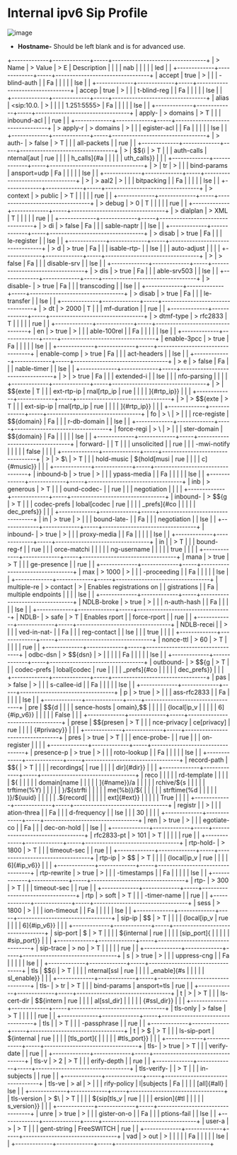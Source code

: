 # Internal ipv6 Sip Profile

![image](../_static/images/fusionpbx_internal_ipv6_sip_profile.jpg)

-   **Hostname-** Should be left blank and is for advanced use.

+-------------+-------------+-----+---------------------------------+
| > Name      | > Value     | > E | Description                     |
|             |             | nab |                                 |
|             |             | led |                                 |
+-------------+-------------+-----+---------------------------------+
| accept      | true        | >   |                                 |
| -blind-auth |             |  Fa |                                 |
|             |             | lse |                                 |
+-------------+-------------+-----+---------------------------------+
| accep       | true        | >   |                                 |
| t-blind-reg |             |  Fa |                                 |
|             |             | lse |                                 |
+-------------+-------------+-----+---------------------------------+
| alias       | <sip:10.0.  | >   |                                 |
|             | 1.251:5555> |  Fa |                                 |
|             |             | lse |                                 |
+-------------+-------------+-----+---------------------------------+
| apply-      | > domains   | > T |                                 |
| inbound-acl |             | rue |                                 |
+-------------+-------------+-----+---------------------------------+
| > apply-r   | > domains   | >   |                                 |
| egister-acl |             |  Fa |                                 |
|             |             | lse |                                 |
+-------------+-------------+-----+---------------------------------+
| > auth-     | > false     | > T |                                 |
| all-packets |             | rue |                                 |
+-------------+-------------+-----+---------------------------------+
| >           | \$\${i      | > T |                                 |
|  auth-calls | nternal[aut | rue |                                 |
|             | h_calls]{#a |     |                                 |
|             | uth_calls}} |     |                                 |
+-------------+-------------+-----+---------------------------------+
| >           | tr          | >   |                                 |
| bind-params | ansport=udp |  Fa |                                 |
|             |             | lse |                                 |
+-------------+-------------+-----+---------------------------------+
| >           | > aal2      | >   |                                 |
|  bitpacking |             |  Fa |                                 |
|             |             | lse |                                 |
+-------------+-------------+-----+---------------------------------+
| > context   | > public    | > T |                                 |
|             |             | rue |                                 |
+-------------+-------------+-----+---------------------------------+
| > debug     | > 0         | T   |                                 |
|             |             | rue |                                 |
+-------------+-------------+-----+---------------------------------+
| > dialplan  | > XML       | T   |                                 |
|             |             | rue |                                 |
+-------------+-------------+-----+---------------------------------+
| > di        | > false     | Fa  |                                 |
| sable-naptr |             | lse |                                 |
+-------------+-------------+-----+---------------------------------+
| > disab     | > true      | Fa  |                                 |
| le-register |             | lse |                                 |
+-------------+-------------+-----+---------------------------------+
| > d         | > true      | Fa  |                                 |
| isable-rtp- |             | lse |                                 |
| auto-adjust |             |     |                                 |
+-------------+-------------+-----+---------------------------------+
| >           | > false     | Fa  |                                 |
| disable-srv |             | lse |                                 |
+-------------+-------------+-----+---------------------------------+
| > dis       | > true      | Fa  |                                 |
| able-srv503 |             | lse |                                 |
+-------------+-------------+-----+---------------------------------+
| > disable-  | > true      | Fa  |                                 |
| transcoding |             | lse |                                 |
+-------------+-------------+-----+---------------------------------+
| > disab     | > true      | Fa  |                                 |
| le-transfer |             | lse |                                 |
+-------------+-------------+-----+---------------------------------+
| > dt        | > 2000      | T   |                                 |
| mf-duration |             | rue |                                 |
+-------------+-------------+-----+---------------------------------+
| > dtmf-type | > rfc2833   | T   |                                 |
|             |             | rue |                                 |
+-------------+-------------+-----+---------------------------------+
| en          | > true      | >   |                                 |
| able-100rel |             |  Fa |                                 |
|             |             | lse |                                 |
+-------------+-------------+-----+---------------------------------+
| enable-3pcc | > true      | Fa  |                                 |
|             |             | lse |                                 |
+-------------+-------------+-----+---------------------------------+
| enable-comp | > true      | Fa  |                                 |
| act-headers |             | lse |                                 |
+-------------+-------------+-----+---------------------------------+
| > e         | > false     | Fa  |                                 |
| nable-timer |             | lse |                                 |
+-------------+-------------+-----+---------------------------------+
| >           | > true      | Fa  |                                 |
|  extended-i |             | lse |                                 |
| nfo-parsing |             |     |                                 |
+-------------+-------------+-----+---------------------------------+
| >           | \$\${exte   | T   |                                 |
|  ext-rtp-ip | rnal[rtp_ip | rue |                                 |
|             | ]{#rtp_ip}} |     |                                 |
+-------------+-------------+-----+---------------------------------+
| >           | > \$\${exte | > T |                                 |
|  ext-sip-ip | rnal[rtp_ip | rue |                                 |
|             | ]{#rtp_ip}} |     |                                 |
+-------------+-------------+-----+---------------------------------+
| fo          | > \         | >   |                                 |
| rce-registe | $\${domain} |  Fa |                                 |
| r-db-domain |             | lse |                                 |
+-------------+-------------+-----+---------------------------------+
| force-regi  | > \         | >   |                                 |
| ster-domain | $\${domain} |  Fa |                                 |
|             |             | lse |                                 |
+-------------+-------------+-----+---------------------------------+
| forward-    |             | T   |                                 |
| unsolicited |             | rue |                                 |
| -mwi-notify |             |     |                                 |
| false       |             |     |                                 |
+-------------+-------------+-----+---------------------------------+
| >           | > \$\       | > T |                                 |
|  hold-music | ${hold[musi | rue |                                 |
|             | c]{#music}} |     |                                 |
+-------------+-------------+-----+---------------------------------+
| inbound-b   | > true      | >   |                                 |
| ypass-media |             |  Fa |                                 |
|             |             | lse |                                 |
+-------------+-------------+-----+---------------------------------+
| inb         | > generous  | > T |                                 |
| ound-codec- |             | rue |                                 |
| negotiation |             |     |                                 |
+-------------+-------------+-----+---------------------------------+
| inbound-    | > \$\${g    | > T |                                 |
| codec-prefs | lobal[codec | rue |                                 |
|             | _prefs]{#co |     |                                 |
|             | dec_prefs}} |     |                                 |
+-------------+-------------+-----+---------------------------------+
| in          | > true      | >   |                                 |
| bound-late- |             |  Fa |                                 |
| negotiation |             | lse |                                 |
+-------------+-------------+-----+---------------------------------+
| inbound-    | > true      | >   |                                 |
| proxy-media |             |  Fa |                                 |
|             |             | lse |                                 |
+-------------+-------------+-----+---------------------------------+
| in          |             | > T |                                 |
| bound-reg-f |             | rue |                                 |
| orce-matchi |             |     |                                 |
| ng-username |             |     |                                 |
| true        |             |     |                                 |
+-------------+-------------+-----+---------------------------------+
| mana        | > true      | > T |                                 |
| ge-presence |             | rue |                                 |
+-------------+-------------+-----+---------------------------------+
| max         | > 1000      | >   |                                 |
| -proceeding |             |  Fa |                                 |
|             |             | lse |                                 |
+-------------+-------------+-----+---------------------------------+
| multiple-re | > contact   | >   | Enables registrations on        |
| gistrations |             |  Fa | multiple endpoints              |
|             |             | lse |                                 |
+-------------+-------------+-----+---------------------------------+
| NDLB-broke  | > true      | >   |                                 |
| n-auth-hash |             |  Fa |                                 |
|             |             | lse |                                 |
+-------------+-------------+-----+---------------------------------+
| NDLB-       | > safe      | > T | Enables rport                   |
| force-rport |             | rue |                                 |
+-------------+-------------+-----+---------------------------------+
| NDLB-recei  |             | >   |                                 |
| ved-in-nat- |             |  Fa |                                 |
| reg-contact |             | lse |                                 |
| true        |             |     |                                 |
+-------------+-------------+-----+---------------------------------+
| nonce-ttl   | > 60        | > T |                                 |
|             |             | rue |                                 |
+-------------+-------------+-----+---------------------------------+
| odbc-dsn    | > \$\${dsn} | >   |                                 |
|             |             |  Fa |                                 |
|             |             | lse |                                 |
+-------------+-------------+-----+---------------------------------+
| outbound-   | > \$\${g    | > T |                                 |
| codec-prefs | lobal[codec | rue |                                 |
|             | _prefs]{#co |     |                                 |
|             | dec_prefs}} |     |                                 |
+-------------+-------------+-----+---------------------------------+
| pas         | > false     | >   |                                 |
| s-callee-id |             |  Fa |                                 |
|             |             | lse |                                 |
+-------------+-------------+-----+---------------------------------+
| p           | > true      | >   |                                 |
| ass-rfc2833 |             |  Fa |                                 |
|             |             | lse |                                 |
+-------------+-------------+-----+---------------------------------+
| pre         | \$\${d      |     |                                 |
| sence-hosts | omain},\$\$ |     |                                 |
|             | {local[ip_v |     |                                 |
|             | 6]{#ip_v6}} |     |                                 |
|             | False       |     |                                 |
+-------------+-------------+-----+---------------------------------+
| prese       | \$\${presen | > T |                                 |
| nce-privacy | ce[privacy] | rue |                                 |
|             | {#privacy}} |     |                                 |
+-------------+-------------+-----+---------------------------------+
| pres        | > true      | > T |                                 |
| ence-probe- |             | rue |                                 |
| on-register |             |     |                                 |
+-------------+-------------+-----+---------------------------------+
| presence-p  | > true      | >   |                                 |
| roto-lookup |             |  Fa |                                 |
|             |             | lse |                                 |
+-------------+-------------+-----+---------------------------------+
| record-path | \$\${       | > T |                                 |
|             | recordings[ | rue |                                 |
|             | dir]{#dir}} |     |                                 |
+-------------+-------------+-----+---------------------------------+
| reco        |             |     |                                 |
| rd-template |             |     |                                 |
| \${         |             |     |                                 |
| domain[name |             |     |                                 |
| ]{#name}}/a |             |     |                                 |
| rchive/\${s |             |     |                                 |
| trftime(%Y) |             |     |                                 |
| }/\${strfti |             |     |                                 |
| me(%b)}/\${ |             |     |                                 |
| strftime(%d |             |     |                                 |
| )}/\${uuid} |             |     |                                 |
| .\${record[ |             |     |                                 |
| ext]{#ext}} |             |     |                                 |
| True        |             |     |                                 |
+-------------+-------------+-----+---------------------------------+
| registr     |             | >   |                                 |
| ation-threa |             |  Fa |                                 |
| d-frequency |             | lse |                                 |
| 30          |             |     |                                 |
+-------------+-------------+-----+---------------------------------+
| ren         | > true      | >   |                                 |
| egotiate-co |             |  Fa |                                 |
| dec-on-hold |             | lse |                                 |
+-------------+-------------+-----+---------------------------------+
| rfc2833-pt  | > 101       | > T |                                 |
|             |             | rue |                                 |
+-------------+-------------+-----+---------------------------------+
| rtp-hold-   | > 1800      | > T |                                 |
| timeout-sec |             | rue |                                 |
+-------------+-------------+-----+---------------------------------+
| rtp-ip      | > \$\$      | > T |                                 |
|             | {local[ip_v | rue |                                 |
|             | 6]{#ip_v6}} |     |                                 |
+-------------+-------------+-----+---------------------------------+
| rtp-rewrite | > true      | >   |                                 |
| -timestamps |             |  Fa |                                 |
|             |             | lse |                                 |
+-------------+-------------+-----+---------------------------------+
| rtp-        | > 300       | > T |                                 |
| timeout-sec |             | rue |                                 |
+-------------+-------------+-----+---------------------------------+
| rtp         | > soft      | > T |                                 |
| -timer-name |             | rue |                                 |
+-------------+-------------+-----+---------------------------------+
| sess        | > 1800      | >   |                                 |
| ion-timeout |             |  Fa |                                 |
|             |             | lse |                                 |
+-------------+-------------+-----+---------------------------------+
| sip-ip      | \$\$        | > T |                                 |
|             | {local[ip_v | rue |                                 |
|             | 6]{#ip_v6}} |     |                                 |
+-------------+-------------+-----+---------------------------------+
| sip-port    | \$          | > T |                                 |
|             | \${internal | rue |                                 |
|             | [sip_port]{ |     |                                 |
|             | #sip_port}} |     |                                 |
+-------------+-------------+-----+---------------------------------+
| sip-trace   | > no        | > T |                                 |
|             |             | rue |                                 |
+-------------+-------------+-----+---------------------------------+
| s           | > true      | >   |                                 |
| uppress-cng |             |  Fa |                                 |
|             |             | lse |                                 |
+-------------+-------------+-----+---------------------------------+
| tls         | \$\${i      | > T |                                 |
|             | nternal[ssl | rue |                                 |
|             | _enable]{#s |     |                                 |
|             | sl_enable}} |     |                                 |
+-------------+-------------+-----+---------------------------------+
| tls-        | > tr        | > T |                                 |
| bind-params | ansport=tls | rue |                                 |
+-------------+-------------+-----+---------------------------------+
| t           | >           | > T |                                 |
| ls-cert-dir | \$\${intern | rue |                                 |
|             | al[ssl_dir] |     |                                 |
|             | {#ssl_dir}} |     |                                 |
+-------------+-------------+-----+---------------------------------+
| tls-only    | > false     | > T |                                 |
|             |             | rue |                                 |
+-------------+-------------+-----+---------------------------------+
| tls         |             | > T |                                 |
| -passphrase |             | rue |                                 |
+-------------+-------------+-----+---------------------------------+
| t           | > \$        | > T |                                 |
| ls-sip-port | \${internal | rue |                                 |
|             | [tls_port]{ |     |                                 |
|             | #tls_port}} |     |                                 |
+-------------+-------------+-----+---------------------------------+
| tls-        | > true      | > T |                                 |
| verify-date |             | rue |                                 |
+-------------+-------------+-----+---------------------------------+
| tls-v       | > 2         | > T |                                 |
| erify-depth |             | rue |                                 |
+-------------+-------------+-----+---------------------------------+
| tls-verify- |             | > T |                                 |
| in-subjects |             | rue |                                 |
+-------------+-------------+-----+---------------------------------+
| tls-ve      | > al        | >   |                                 |
| rify-policy | l\|subjects |  Fa |                                 |
|             | [all]{#all} | lse |                                 |
+-------------+-------------+-----+---------------------------------+
| tls-version | > \$\       | > T |                                 |
|             | ${sip[tls_v | rue |                                 |
|             | ersion]{#tl |     |                                 |
|             | s_version}} |     |                                 |
+-------------+-------------+-----+---------------------------------+
| unre        | > true      | >   |                                 |
| gister-on-o |             |  Fa |                                 |
| ptions-fail |             | lse |                                 |
+-------------+-------------+-----+---------------------------------+
| user-a      | >           | > T |                                 |
| gent-string |  FreeSWITCH | rue |                                 |
+-------------+-------------+-----+---------------------------------+
| vad         | > out       | >   |                                 |
|             |             |  Fa |                                 |
|             |             | lse |                                 |
+-------------+-------------+-----+---------------------------------+
